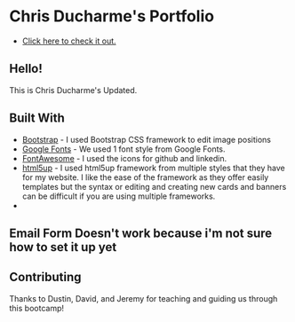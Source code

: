 # Chris Ducharme's Portfolio

* [Click here to check it out.](https://chrisducharme1793.github.io/homework-07-updated-portfolio-page/)

## Hello!

This is Chris Ducharme's Updated.

## Built With

* [Bootstrap](https://www.bootstrapcdn.com/) - I used Bootstrap CSS framework to edit image positions
* [Google Fonts](https://fonts.google.com/) - We used 1 font style from Google Fonts.
* [FontAwesome](https://fontawesome.com/) - I used the icons for github and linkedin.
* [html5up](https://html5up.net/) - I used html5up framework from multiple styles that they have for my website. I like the ease of the framework as they offer easily templates but the syntax or editing and creating new cards and banners can be difficult if you are using multiple frameworks. 
* 

## Email Form Doesn't work because i'm not sure how to set it up yet

## Contributing

Thanks to Dustin, David, and Jeremy for teaching and guiding us through this bootcamp! 

